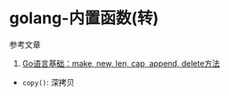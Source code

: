 # golang-内置函数(转)

参考文章

1. [Go语言基础：make, new, len, cap, append, delete方法](https://blog.csdn.net/uudou/article/details/52241534)

- `copy()`: 深拷贝

